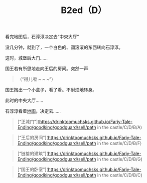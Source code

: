 ﻿---
title: B2ed（D）
tags: 新建,模板,
renderNumberedHeading: true
grammar_cjkRuby: true
---

看完地图后，石淳淳决定去“中央大厅”    

没几分钟，就到了，一个白色的、圆滚滚的东西转向石淳淳。    

这时，城堡后大门……  

国王若有所思地走向王后的房间。突然一声  

> （“得儿噔 ~ ~ ~”）  

国王掏出一个小盒子，看了看。不耐烦地转身。  

此时的中央大厅……  

石淳淳看着[地图]()，决定去……  


> [“正城门”](https://drinktoomuchsks.github.io/Fariy-Tale-Ending/goodking/goodguard/sell/path in the castle/C/D/B/A)    

> [“王后的房间”](https://drinktoomuchsks.github.io/Fariy-Tale-Ending/goodking/goodguard/sell/path in the castle/C/D/B/F)   

> [“链接的建筑”](https://drinktoomuchsks.github.io/Fariy-Tale-Ending/goodking/goodguard/sell/path in the castle/C/D/B/G)    

> [“国王的卧室”](https://drinktoomuchsks.github.io/Fariy-Tale-Ending/goodking/goodguard/sell/path in the castle/C/D/B/C)  
 
